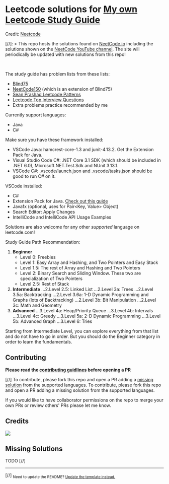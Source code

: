 # Leetcode solutions for [My own Leetcode Study Guide](https://docs.google.com/spreadsheets/d/1yd7kkIHFxB2gCoF8dt39thZIl4PYjL_qIK9_njMKI7s/edit?usp=sharing)
Credit: [Neetcode](https://raw.githubusercontent.com/neetcode-gh/leetcode/main/README_template.md)

[//]: > This repo hosts the solutions found on [NeetCode.io](https://neetcode.io) including the solutions shown on the [NeetCode YouTube channel](https://www.youtube.com/c/neetcode). The site will periodically be updated with new solutions from this repo!

<br/>

The study guide has problem lists from these lists:
* [Blind75](https://www.teamblind.com/post/New-Year-Gift---Curated-List-of-Top-75-LeetCode-Questions-to-Save-Your-Time-OaM1orEU)
* [NeetCode150](https://neetcode.io) (which is an extension of Blind75)
* [Sean Prashad Leetcode Patterns](https://seanprashad.com/leetcode-patterns/)
* [Leetcode Top Interview Questions](https://leetcode.com/problem-list/top-interview-questions/)
* Extra problems practice recommended by me

Currently support languages:
* Java
* C#

Make sure you have these framework installed:
* VSCode Java: hamcrest-core-1.3 and junit-4.13.2. Get the Extension Pack for Java.
* Visual Studio Code C#: .NET Core 3.1 SDK (which should be included in .NET 6.0), Microsoft.NET.Test.Sdk and NUnit 3.13.1.
* VSCode C#: .vscode/launch.json and .vscode/tasks.json should be good to run C# on it.

VSCode installed:
* C#
* Extension Pack for Java. [Check out this guide](https://code.visualstudio.com/docs/languages/java)
* Javafx (optional, uses for Pair<Key, Value> Object)
* Search Editor: Apply Changes
* IntelliCode and IntelliCode API Usage Examples

Solutions are also welcome for any other *supported* language on leetcode.com!

Study Guide Path Recommendation:
1. **Beginner**
   - Level 0: Freebies
   - Level 1: Easy Array and Hashing, and Two Pointers and Easy Stack
   - Level 1.5: The rest of Array and Hashing and Two Pointers
   - Level 2: Binary Search and Sliding Window. These two are specialization of Two Pointers
   - Level 2.5: Rest of Stack
2. **Intermediate**
...2.Level 2.5: Linked List
...2.Level 3a: Trees
...2.Level 3.5a: Backtracking
...2.Level 3.6a: 1-D Dynamic Programming and Graphs (lots of Backtracking)
...2.Level 3b: Bit Manipulation
...2.Level 3c: Math and Geometry 
3. **Advanced**
...3.Level 4a: Heap/Priority Queue
...3.Level 4b: Intervals
...3.Level 4c: Greedy
...3.Level 5a: 2-D Dynamic Programming
...3.Level 5b: Advanced Graph
...3.Level 6: Tries

Starting from Intermediate Level, you can explore everything from that list and do not have to go in order. But you should do the Beginner category in order to learn the fundamentals.

## Contributing
**Please read the [contributing guidlines](./CONTRIBUTING.md) before opening a PR**

[//] To contribute, please fork this repo and open a PR adding a [missing solution](#missing-solutions) from the supported languages.
To contribute, please fork this repo and open a PR adding a missing solution from the supported languages.


If you would like to have collaborator permissions on the repo to merge your own PRs or review others' PRs please let me know. 

## Credits

<a href="https://github.com/thuanle123/Leetcode/graphs/contributors">
  <img src="https://contrib.rocks/image?repo=thuanle123/leetcode&columns=24&max=1000"/>
</a>

## Missing Solutions
TODO
[//] <completion-tables />

---

[//] <sub>Need to update the README? [Update the template instead.](README_template.md)</sub>